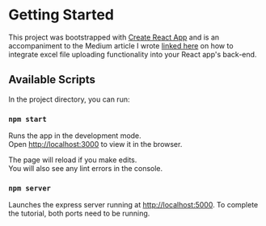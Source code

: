 # Getting Started

This project was bootstrapped with [Create React App](https://github.com/facebook/create-react-app) and is an accompaniment to the Medium article I wrote [linked here](https://vivianxu1230.medium.com/integrating-xlsx-file-uploading-with-a-react-apps-back-end-7a276a6c57ea) on how to integrate excel file uploading functionality into your React app's back-end.

## Available Scripts

In the project directory, you can run:

### `npm start`

Runs the app in the development mode.\
Open [http://localhost:3000](http://localhost:3000) to view it in the browser.

The page will reload if you make edits.\
You will also see any lint errors in the console.

### `npm server`

Launches the express server running at [http://localhost:5000](http://localhost:5000). To complete the tutorial, both ports need to be running.
